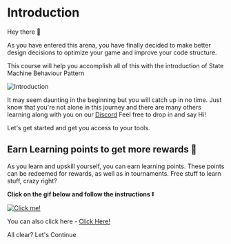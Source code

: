 # Introduction

Hey there 👋 

As you have entered this arena, you have finally decided to make better design decisions to optimize your game and improve your code structure. 

This course will help you accomplish all of this with the introduction of State Machine Behaviour Pattern

![Introduction](https://media.giphy.com/media/1pXrkKeRNDUGS7u3ig/giphy.gif)

It may seem daunting in the beginning but you will catch up in no time. Just know that you're not alone in this journey and there are many others learning along with you on our [Discord](https://discord.com/invite/R4hfXhsWjN) Feel free to drop in and say Hi!

Let's get started and get you access to your tools.

## Earn Learning points to get more rewards 🎁

As you learn and upskill yourself, you can earn learning points. These points can be redeemed for rewards, as well as in tournaments. Free stuff to learn stuff, crazy right?

**Click on the gif below and follow the instructions** ⏬

[![Click me!](https://media.giphy.com/media/zz1v8vjwQwTja/giphy.gif)](https://academy.outscal.com/welcome/build-in-public/assignments)

You can also click here - [Click Here!](https://academy.outscal.com/welcome/build-in-public/assignments)


All clear? Let's Continue

